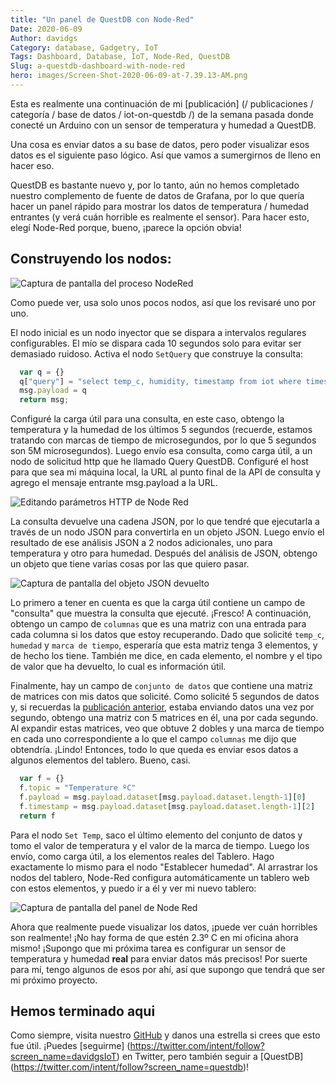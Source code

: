 ```yaml
---
title: "Un panel de QuestDB con Node-Red"
Date: 2020-06-09
Author: davidgs
Category: database, Gadgetry, IoT
Tags: Dashboard, Database, IoT, Node-Red, QuestDB
Slug: a-questdb-dashboard-with-node-red
hero: images/Screen-Shot-2020-06-09-at-7.39.13-AM.png
---
```


Esta es realmente una continuación de mi [publicación] (/ publicaciones / categoría / base de datos / iot-on-questdb /) de la semana pasada donde conecté un Arduino con un sensor de temperatura y humedad a QuestDB.

Una cosa es enviar datos a su base de datos, pero poder visualizar esos datos es el siguiente paso lógico. Así que vamos a sumergirnos de lleno en hacer eso.

QuestDB es bastante nuevo y, por lo tanto, aún no hemos completado nuestro complemento de fuente de datos de Grafana, por lo que quería hacer un panel rápido para mostrar los datos de temperatura / humedad entrantes (y verá cuán horrible es realmente el sensor). Para hacer esto, elegí Node-Red porque, bueno, ¡parece la opción obvia!

## Construyendo los nodos:

![Captura de pantalla del proceso NodeRed](/posts/category/database/images/Screen-Shot-2020-06-09-at-7.38.57-AM.png)

Como puede ver, usa solo unos pocos nodos, así que los revisaré uno por uno.

El nodo inicial es un nodo inyector que se dispara a intervalos regulares configurables. El mío se dispara cada 10 segundos solo para evitar ser demasiado ruidoso. Activa el nodo `SetQuery` que construye la consulta:

```js
  var q = {}
  q["query"] = "select temp_c, humidity, timestamp from iot where timestamp > (systimestamp() - 5000000)"
  msg.payload = q
  return msg;
```

Configuré la carga útil para una consulta, en este caso, obtengo la temperatura y la humedad de los últimos 5 segundos (recuerde, estamos tratando con marcas de tiempo de microsegundos, por lo que 5 segundos son 5M microsegundos). Luego envío esa consulta, como carga útil, a un nodo de solicitud http que he llamado Query QuestDB. Configuré el host para que sea mi máquina local, la URL al punto final de la API de consulta y agrego el mensaje entrante msg.payload a la URL.

![Editando parámetros HTTP de Node Red](/posts/category/database/images/Screen-Shot-2020-06-09-at-7.51.26-AM.png "Screen Shot 2020-06-09 at 7.51.26 AM.png")

La consulta devuelve una cadena JSON, por lo que tendré que ejecutarla a través de un nodo JSON para convertirla en un objeto JSON. Luego envío el resultado de ese análisis JSON a 2 nodos adicionales, uno para temperatura y otro para humedad. Después del análisis de JSON, obtengo un objeto que tiene varias cosas por las que quiero pasar.

![Captura de pantalla del objeto JSON devuelto](/posts/category/database/images/Screen-Shot-2020-06-09-at-7.57.42-AM.png)

Lo primero a tener en cuenta es que la carga útil contiene un campo de "consulta" que muestra la consulta que ejecuté. ¡Fresco! A continuación, obtengo un campo de `columnas` que es una matriz con una entrada para cada columna si los datos que estoy recuperando. Dado que solicité `temp_c`,` humedad` y `marca de tiempo`, esperaría que esta matriz tenga 3 elementos, y de hecho los tiene. También me dice, en cada elemento, el nombre y el tipo de valor que ha devuelto, lo cual es información útil.

Finalmente, hay un campo de `conjunto de datos` que contiene una matriz de matrices con mis datos que solicité. Como solicité 5 segundos de datos y, si recuerdas la [publicación anterior](/posts/category/database/iot-on-questdb/), estaba enviando datos una vez por segundo, obtengo una matriz con 5 matrices en él, una por cada segundo. Al expandir estas matrices, veo que obtuve 2 dobles y una marca de tiempo en cada uno correspondiente a lo que el campo `columnas` me dijo que obtendría. ¡Lindo! Entonces, todo lo que queda es enviar esos datos a algunos elementos del tablero. Bueno, casi.

```js
  var f = {}
  f.topic = "Temperature ºC"
  f.payload = msg.payload.dataset[msg.payload.dataset.length-1][0]
  f.timestamp = msg.payload.dataset[msg.payload.dataset.length-1][2]
  return f
```

Para el nodo `Set Temp`, saco el último elemento del conjunto de datos y tomo el valor de temperatura y el valor de la marca de tiempo. Luego los envío, como carga útil, a los elementos reales del Tablero. Hago exactamente lo mismo para el nodo "Establecer humedad". Al arrastrar los nodos del tablero, Node-Red configura automáticamente un tablero web con estos elementos, y puedo ir a él y ver mi nuevo tablero:

![Captura de pantalla del panel de Node Red](/posts/category/database/images/Screen-Shot-2020-06-09-at-7.39.13-AM.png)


Ahora que realmente puede visualizar los datos, ¡puede ver cuán horribles son realmente! ¡No hay forma de que estén 2.3º C en mi oficina ahora mismo! ¡Supongo que mi próxima tarea es configurar un sensor de temperatura y humedad **real** para enviar datos más precisos! Por suerte para mí, tengo algunos de esos por ahí, así que supongo que tendrá que ser mi próximo proyecto.

## Hemos terminado aqui

Como siempre, visita nuestro [GitHub](https://github.com/questdb/questdb) y danos una estrella si crees que esto fue útil. ¡Puedes [seguirme] (https://twitter.com/intent/follow?screen_name=davidgsIoT) en Twitter, pero también seguir a [QuestDB] (https://twitter.com/intent/follow?screen_name=questdb)!
